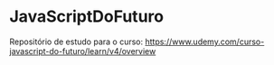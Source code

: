 # JavaScriptDoFuturo
Repositório de estudo para o curso: https://www.udemy.com/curso-javascript-do-futuro/learn/v4/overview
